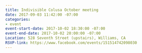 ```yaml
---
title: Indivisible Colusa October meeting
date: 2017-09-03 11:42:00 -07:00
categories:
- event
event-start-date: 2017-10-02 18:30:00 -07:00
event-end-date: 2017-10-02 20:00:00 -07:00
Location: 528 Seventh Street (upstairs), Williams, CA
RSVP-link: https://www.facebook.com/events/151514742098030
---
```


